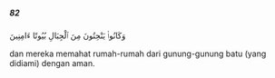 ##### 82

<span class="ayah">وَكَانُوا۟ يَنْحِتُونَ مِنَ ٱلْجِبَالِ بُيُوتًا ءَامِنِينَ</span>

<span class="ayah_translation">dan mereka memahat rumah-rumah dari gunung-gunung batu (yang didiami) dengan aman.</span>
